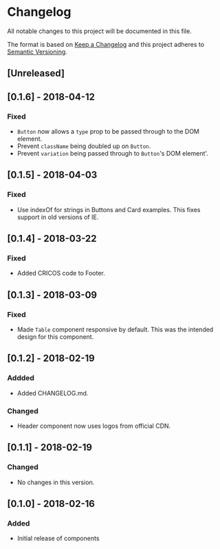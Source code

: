 # Changelog

All notable changes to this project will be documented in this file.

The format is based on [Keep a Changelog](https://keepachangelog.com/en/1.0.0/)
and this project adheres to [Semantic Versioning](https://semver.org/spec/v2.0.0.html).

## [Unreleased]

## [0.1.6] - 2018-04-12

### Fixed

* `Button` now allows a `type` prop to be passed through to the DOM element.
* Prevent `className` being doubled up on `Button`.
* Prevent `variation` being passed through to `Button`'s DOM element'.

## [0.1.5] - 2018-04-03

### Fixed

* Use indexOf for strings in Buttons and Card examples. This fixes support in
  old versions of IE.

## [0.1.4] - 2018-03-22

### Fixed

* Added CRICOS code to Footer.

## [0.1.3] - 2018-03-09

### Fixed

* Made `Table` component responsive by default.  This was the intended design
  for this component.

## [0.1.2] - 2018-02-19

### Addded

* Added CHANGELOG.md.

### Changed

* Header component now uses logos from official CDN.

## [0.1.1] - 2018-02-19

### Changed

* No changes in this version.

## [0.1.0] - 2018-02-16

### Added

* Initial release of components
